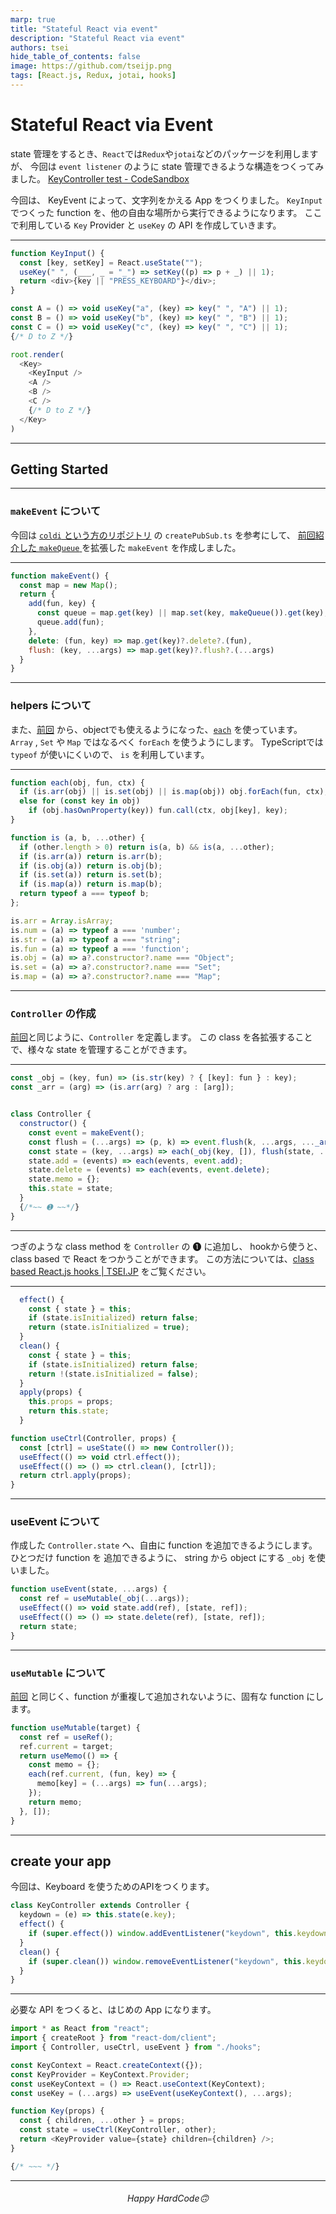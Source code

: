 ```yaml
---
marp: true
title: "Stateful React via event"
description: "Stateful React via event"
authors: tsei
hide_table_of_contents: false
image: https://github.com/tseijp.png
tags: [React.js, Redux, jotai, hooks]
---
```


# Stateful React via Event

[demo]: https://codesandbox.io/s/keycontroller-test-ukfk8l
[coldi]: https://github.com/coldi/r3f-game-demo
[0501]: https://tsei.jp/articles/2022/05/01/note/
[1129]: https://tsei.jp/articles/2021/11/29/note/
[each]: https://github.com/pmndrs/react-spring/blob/a1d86e0cc60c3e2fd6743b28a958c0ec81525d55/packages/shared/src/helpers.ts#L47

state 管理をするとき、`React`では`Redux`や`jotai`などのパッケージを利用しますが、
今回は `event listener` のように state 管理できるような構造をつくってみました。
[KeyController test - CodeSandbox][demo]

<!-- truncate -->

今回は、 KeyEvent によって、文字列をかえる App をつくりました。
`KeyInput` でつくった function を、他の自由な場所から実行できるようになります。
ここで利用している `Key` Provider と `useKey` の API を作成していきます。

---

```js
function KeyInput() {
  const [key, setKey] = React.useState("");
  useKey(" ", (___, _ = "_") => setKey((p) => p + _) || 1);
  return <div>{key || "PRESS_KEYBOARD"}</div>;
}

const A = () => void useKey("a", (key) => key(" ", "A") || 1);
const B = () => void useKey("b", (key) => key(" ", "B") || 1);
const C = () => void useKey("c", (key) => key(" ", "C") || 1);
{/* D to Z */}

root.render(
  <Key>
    <KeyInput />
    <A />
    <B />
    <C />
    {/* D to Z */}
  </Key>
)
```

---

## Getting Started

---

### `makeEvent` について

今回は [`coldi` という方のリポジトリ][coldi] の `createPubSub.ts` を参考にして、
[前回紹介した `makeQueue` ][0501] を拡張した `makeEvent` を作成しました。

---

```js
function makeEvent() {
  const map = new Map();
  return {
    add(fun, key) {
      const queue = map.get(key) || map.set(key, makeQueue()).get(key);
      queue.add(fun);
    },
    delete: (fun, key) => map.get(key)?.delete?.(fun),
    flush: (key, ...args) => map.get(key)?.flush?.(...args)
  }
}
```

---

### helpers について

また、[前回][0501] から、objectでも使えるようになった、[`each`][each] を使っています。
`Array` , `Set` や `Map` ではなるべく `forEach` を使うようにします。
TypeScriptでは `typeof` が使いにくいので、 `is` を利用しています。

---

```js
function each(obj, fun, ctx) {
  if (is.arr(obj) || is.set(obj) || is.map(obj)) obj.forEach(fun, ctx);
  else for (const key in obj)
    if (obj.hasOwnProperty(key)) fun.call(ctx, obj[key], key);
}

function is (a, b, ...other) {
  if (other.length > 0) return is(a, b) && is(a, ...other);
  if (is.arr(a)) return is.arr(b);
  if (is.obj(a)) return is.obj(b);
  if (is.set(a)) return is.set(b);
  if (is.map(a)) return is.map(b);
  return typeof a === typeof b;
};

is.arr = Array.isArray;
is.num = (a) => typeof a === 'number';
is.str = (a) => typeof a === "string";
is.fun = (a) => typeof a === 'function';
is.obj = (a) => a?.constructor?.name === "Object";
is.set = (a) => a?.constructor?.name === "Set";
is.map = (a) => a?.constructor?.name === "Map";
```

---

### `Controller` の作成

[前回][0501]と同じように、`Controller` を定義します。
この class を各拡張することで、様々な state を管理することができます。

---

```js
const _obj = (key, fun) => (is.str(key) ? { [key]: fun } : key);
const _arr = (arg) => (is.arr(arg) ? arg : [arg]);


class Controller {
  constructor() {
    const event = makeEvent();
    const flush = (...args) => (p, k) => event.flush(k, ...args, ..._arr(p));
    const state = (key, ...args) => each(_obj(key, []), flush(state, ...args));
    state.add = (events) => each(events, event.add);
    state.delete = (events) => each(events, event.delete);
    state.memo = {};
    this.state = state;
  }
  {/*~~ ➊ ~~*/}
}
```

---

つぎのような class method を `Controller` の ➊ に追加し、
hookから使うと、class based で React をつかうことができます。
この方法については、[class based React.js hooks | TSEI.JP][1129] をご覧ください。

---

```js
  effect() {
    const { state } = this;
    if (state.isInitialized) return false;
    return (state.isInitialized = true);
  }
  clean() {
    const { state } = this;
    if (state.isInitialized) return false;
    return !(state.isInitialized = false);
  }
  apply(props) {
    this.props = props;
    return this.state;
  }
```

```js
function useCtrl(Controller, props) {
  const [ctrl] = useState(() => new Controller());
  useEffect(() => void ctrl.effect());
  useEffect(() => () => ctrl.clean(), [ctrl]);
  return ctrl.apply(props);
}
```

---

### useEvent について

作成した `Controller.state` へ、自由に function を追加できるようにします。
ひとつだけ function を 追加できるように、 string から object にする `_obj` を使いました。

```js
function useEvent(state, ...args) {
  const ref = useMutable(_obj(...args));
  useEffect(() => void state.add(ref), [state, ref]);
  useEffect(() => () => state.delete(ref), [state, ref]);
  return state;
}
```

---

### `useMutable` について

[前回][0501] と同じく、function が重複して追加されないように、固有な function にします。

```js
function useMutable(target) {
  const ref = useRef();
  ref.current = target;
  return useMemo(() => {
    const memo = {};
    each(ref.current, (fun, key) => {
      memo[key] = (...args) => fun(...args);
    });
    return memo;
  }, []);
}
```

---

## create your app

今回は、Keyboard を使うためのAPIをつくります。

```js
class KeyController extends Controller {
  keydown = (e) => this.state(e.key);
  effect() {
    if (super.effect()) window.addEventListener("keydown", this.keydown);
  }
  clean() {
    if (super.clean()) window.removeEventListener("keydown", this.keydown);
  }
}
```

---

必要な API をつくると、はじめの App になります。

```js
import * as React from "react";
import { createRoot } from "react-dom/client";
import { Controller, useCtrl, useEvent } from "./hooks";

const KeyContext = React.createContext({});
const KeyProvider = KeyContext.Provider;
const useKeyContext = () => React.useContext(KeyContext);
const useKey = (...args) => useEvent(useKeyContext(), ...args);

function Key(props) {
  const { children, ...other } = props;
  const state = useCtrl(KeyController, other);
  return <KeyProvider value={state} children={children} />;
}

{/* ~~~ */}
```

---

<div align="center">

###### Happy HardCode🙃

</div>
